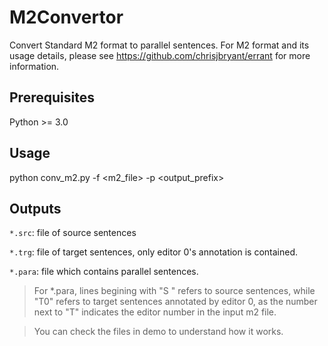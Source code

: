 # M2Convertor
Convert Standard M2 format to parallel sentences.
For M2 format and its usage details, please see https://github.com/chrisjbryant/errant for more information.

## Prerequisites
Python >= 3.0

## Usage
python conv_m2.py -f <m2_file> -p <output_prefix>

## Outputs
`*.src`: file of source sentences

`*.trg`: file of target sentences, only editor 0's annotation is contained.

`*.para`: file which contains parallel sentences.

> For *.para, lines begining with "S " refers to source sentences, while "T0" refers to target sentences annotated by editor 0, as the number next to "T" indicates the editor number in the input m2 file.

> You can check the files in demo to understand how it works.
